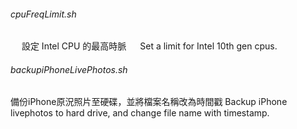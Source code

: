 ###### cpuFreqLimit.sh
&emsp; 設定 Intel CPU 的最高時脈
&emsp; Set a limit for Intel 10th gen cpus. 

###### backupiPhoneLivePhotos.sh
  備份iPhone原況照片至硬碟，並將檔案名稱改為時間戳
  Backup iPhone livephotos to hard drive, and change file name with timestamp. 
